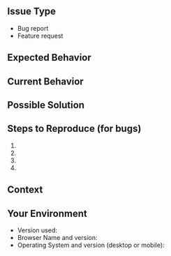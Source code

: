 <!--- Provide a general summary of the issue in the Title above -->
Issue Type
----------

- Bug report
- Feature request

Expected Behavior
-----------------
<!--- If you're describing a bug, tell us what should happen -->
<!--- If you're suggesting a change/improvement, tell us how it should work -->

Current Behavior
----------------
<!--- If describing a bug, tell us what happens instead of the expected behavior -->
<!--- If suggesting a change/improvement, explain the difference from current behavior -->

Possible Solution
-----------------
<!--- Not obligatory, but suggest a fix/reason for the bug, -->
<!--- or ideas how to implement the addition or change -->

Steps to Reproduce (for bugs)
-----------------------------
<!--- Provide a link to a live example, or an unambiguous set of steps to -->
<!--- reproduce this bug. Include code to reproduce, if relevant -->
1.
2.
3.
4.

Context
-------
<!--- How has this issue affected you? What are you trying to accomplish? -->
<!--- Providing context helps us come up with a solution that is most useful in the real world -->

Your Environment
----------------
<!--- Include as many relevant details about the environment you experienced the bug in -->
* Version used:
* Browser Name and version:
* Operating System and version (desktop or mobile):

